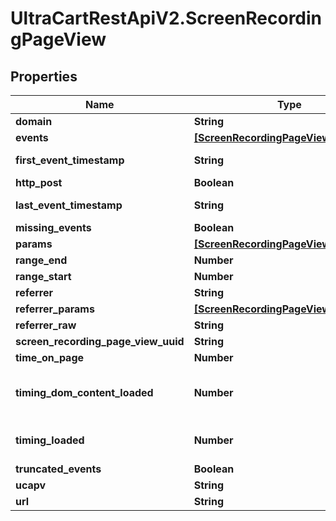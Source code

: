 # UltraCartRestApiV2.ScreenRecordingPageView

## Properties
Name | Type | Description | Notes
------------ | ------------- | ------------- | -------------
**domain** | **String** |  | [optional] 
**events** | [**[ScreenRecordingPageViewEvent]**](ScreenRecordingPageViewEvent.md) |  | [optional] 
**first_event_timestamp** | **String** | First event timestamp | [optional] 
**http_post** | **Boolean** |  | [optional] 
**last_event_timestamp** | **String** | Last event timestamp | [optional] 
**missing_events** | **Boolean** |  | [optional] 
**params** | [**[ScreenRecordingPageViewParameter]**](ScreenRecordingPageViewParameter.md) |  | [optional] 
**range_end** | **Number** |  | [optional] 
**range_start** | **Number** |  | [optional] 
**referrer** | **String** |  | [optional] 
**referrer_params** | [**[ScreenRecordingPageViewParameter]**](ScreenRecordingPageViewParameter.md) |  | [optional] 
**referrer_raw** | **String** |  | [optional] 
**screen_recording_page_view_uuid** | **String** |  | [optional] 
**time_on_page** | **Number** |  | [optional] 
**timing_dom_content_loaded** | **Number** | Amount of time for DOMContentLoaded event to fire (milliseconds) | [optional] 
**timing_loaded** | **Number** | Amount of time for loaded event to fire (milliseconds) | [optional] 
**truncated_events** | **Boolean** |  | [optional] 
**ucapv** | **String** |  | [optional] 
**url** | **String** |  | [optional] 


